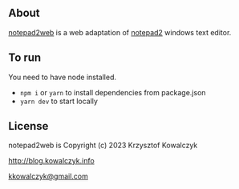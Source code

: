 ## About

[notepad2web](https://onlinetool.io/notepad2/) is a web adaptation of [notepad2](https://github.com/zufuliu/notepad2) windows text editor.

## To run

You need to have node installed.

- `npm i` or `yarn` to install dependencies from package.json
- `yarn dev` to start locally

## License

notepad2web is Copyright (c) 2023 Krzysztof Kowalczyk

http://blog.kowalczyk.info

kkowalczyk@gmail.com
